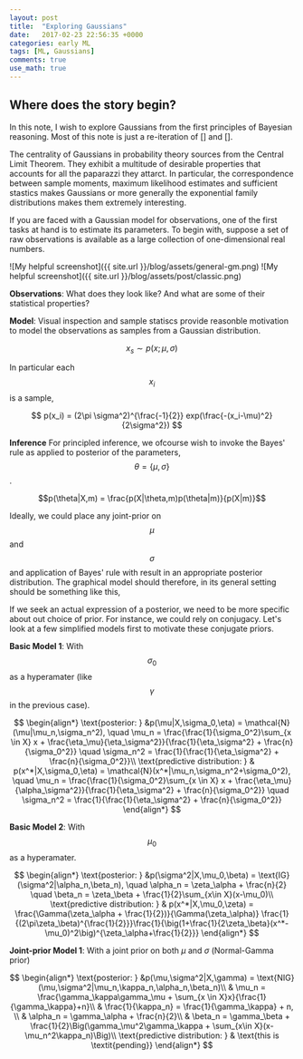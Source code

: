 ```yaml
---
layout: post
title:  "Exploring Gaussians"
date:   2017-02-23 22:56:35 +0000
categories: early ML
tags: [ML, Gaussians]
comments: true
use_math: true
---
```


## Where does the story begin?


In this note, I wish to explore Gaussians from the first principles of Bayesian reasoning. Most of this note is just a re-iteration of [] and [].

The centrality of Gaussians in probability theory sources from the Central Limit Theorem. They exhibit a multitude of desirable properties that accounts for all the paparazzi they attarct. In particular, the correspondence between sample moments, maximum likelihood estimates and sufficient stastics makes Gaussians or more generally the exponential family distributions makes them extremely interesting.

If you are faced with a Gaussian model for observations, one of the first tasks at hand is to estimate its parameters. To begin with, suppose a set of raw observations is available as a large collection of one-dimensional real numbers. 

![My helpful screenshot]({{ site.url }}/blog/assets/general-gm.png)
![My helpful screenshot]({{ site.url }}/blog/assets/post/classic.png)

**Observations**: What does they look like? And what are some of their statistical properties?

**Model**: Visual inspection and sample statiscs provide reasonble motivation to model the observations as samples from a Gaussian distribution.

$$x_s \sim p(x;\mu,\sigma)$$

In particular each $$x_i$$ is a sample,

$$ p(x_i) = (2\pi \sigma^2)^{\frac{-1}{2}} exp(\frac{-(x_i-\mu)^2}{2\sigma^2}) $$

**Inference** For principled inference, we ofcourse wish to invoke the Bayes' rule as applied to posterior of the parameters, $$\theta = \{\mu,\sigma\}$$.

$$p(\theta|X,m) = \frac{p(X|\theta,m)p(\theta|m)}{p(X|m)}$$

Ideally, we could place any joint-prior on $$\mu$$ and $$\sigma$$ and application of Bayes' rule with result in an appropriate posterior distribution. The graphical model should therefore, in its general setting should be something like this,

If we seek an actual expression of a posterior, we need to be more specific about out choice of prior. For instance, we could rely on conjugacy. Let's look at a few simplified models first to motivate these conjugate priors. 

**Basic Model 1**: With $$\sigma_0$$ as a hyperamater (like $$\gamma$$ in the previous case). 



$$
\begin{align*}
\text{posterior: } &p(\mu|X,\sigma_0,\eta) = \mathcal{N}(\mu|\mu_n,\sigma_n^2), \quad \mu_n = \frac{\frac{1}{\sigma_0^2}\sum_{x \in X} x + \frac{\eta_\mu}{\eta_\sigma^2}}{\frac{1}{\eta_\sigma^2} + \frac{n}{\sigma_0^2}} \quad \sigma_n^2 = \frac{1}{\frac{1}{\eta_\sigma^2} + \frac{n}{\sigma_0^2}}\\
\text{predictive distribution: } & p(x^*|X,\sigma_0,\eta) = \mathcal{N}(x^*|\mu_n,\sigma_n^2+\sigma_0^2), \quad \mu_n = \frac{\frac{1}{\sigma_0^2}\sum_{x \in X} x + \frac{\eta_\mu}{\alpha_\sigma^2}}{\frac{1}{\eta_\sigma^2} + \frac{n}{\sigma_0^2}} \quad \sigma_n^2 = \frac{1}{\frac{1}{\eta_\sigma^2} + \frac{n}{\sigma_0^2}}
\end{align*} 
$$


**Basic Model 2**: With $$\mu_0$$ as a hyperamater. 

$$
\begin{align*}
\text{posterior: } &p(\sigma^2|X,\mu_0,\beta) = \text{IG}(\sigma^2|\alpha_n,\beta_n), \quad \alpha_n = \zeta_\alpha + \frac{n}{2} \quad \beta_n = \zeta_\beta + \frac{1}{2}\sum_{x\in X}(x-\mu_0)\\
\text{predictive distribution: } & p(x^*|X,\mu_0,\zeta) = \frac{\Gamma(\zeta_\alpha + \frac{1}{2})}{\Gamma(\zeta_\alpha)} \frac{1}{(2\pi\zeta_\beta)^{\frac{1}{2}}}\frac{1}{\big(1+\frac{1}{2\zeta_\beta}(x^*-\mu_0)^2\big)^{\zeta_\alpha+\frac{1}{2}}}
\end{align*} 
$$

**Joint-prior Model 1**: With a joint prior on both $\mu$ and $\sigma$ (Normal-Gamma prior)


$$
\begin{align*}
\text{posterior: } &p(\mu,\sigma^2|X,\gamma) = \text{NIG}(\mu,\sigma^2|\mu_n,\kappa_n,\alpha_n,\beta_n)\\
& \mu_n = \frac{\gamma_\kappa\gamma_\mu + \sum_{x \in X}x}{\frac{1}{\gamma_\kappa}+n}\\
& \frac{1}{\kappa_n} = \frac{1}{\gamma_\kappa} + n, \\
& \alpha_n = \gamma_\alpha + \frac{n}{2}\\
& \beta_n = \gamma_\beta + \frac{1}{2}\Big(\gamma_\mu^2\gamma_\kappa + \sum_{x\in X}(x-\mu_n^2\kappa_n)\Big)\\
\text{predictive distribution: } & \text{this is \textit{pending}}
\end{align*}
$$


